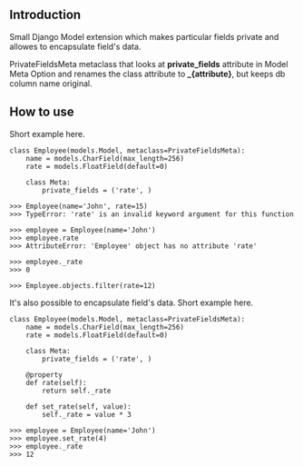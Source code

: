 Introduction
------------
Small Django Model extension which makes particular fields private and allowes to encapsulate field's data.

PrivateFieldsMeta metaclass that looks at **private_fields** attribute in Model Meta Option and renames the class attribute to **_{attribute}**, but keeps db column name original.

How to use
------------    
Short example here.
```
class Employee(models.Model, metaclass=PrivateFieldsMeta):
    name = models.CharField(max_length=256)
    rate = models.FloatField(default=0)
    
    class Meta:
        private_fields = ('rate', )

>>> Employee(name='John', rate=15)
>>> TypeError: 'rate' is an invalid keyword argument for this function

>>> employee = Employee(name='John')
>>> employee.rate
>>> AttributeError: 'Employee' object has no attribute 'rate'

>>> employee._rate
>>> 0

>>> Employee.objects.filter(rate=12)
```

It's also possible to encapsulate field's data.
Short example here.
```
class Employee(models.Model, metaclass=PrivateFieldsMeta):
    name = models.CharField(max_length=256)
    rate = models.FloatField(default=0)
    
    class Meta:
        private_fields = ('rate', )
        
    @property
    def rate(self):
        return self._rate
        
    def set_rate(self, value):
        self._rate = value * 3
        
>>> employee = Employee(name='John')
>>> employee.set_rate(4)
>>> employee._rate
>>> 12
```
